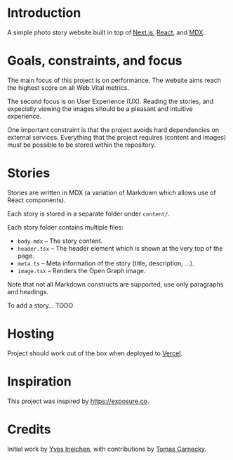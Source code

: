 # Introduction

A simple photo story website built in top of [Next.js](https://nextjs.org/),
[React](https://reactjs.org/), and [MDX](https://mdxjs.com/).

# Goals, constraints, and focus

The main focus of this project is on performance. The website aims reach
the highest score on all Web Vital metrics.

The second focus is on User Experience (UX). Reading the stories, and expecially
viewing the images should be a pleasant and intuitive experience.

One important constraint is that the project avoids hard dependencies
on external services. Everything that the project requires (content and
images) must be possible to be stored within the repository.

# Stories

Stories are written in MDX (a variation of Markdown which allows use of React
components).

Each story is stored in a separate folder under `content/`.

Each story folder contains multiple files:

 - `body.mdx` – The story content.
 - `header.tsx` – The header element which is shown at the very top of the page.
 - `meta.ts` – Meta information of the story (title, description, …).
 - `image.tsx` – Renders the Open Graph image.

Note that not all Markdown constructs are supported, use only paragraphs and headings.

To add a story… TODO

# Hosting

Project should work out of the box when deployed to [Vercel](https://vercel.com).

# Inspiration

This project was inspired by https://exposure.co.

# Credits

Initial work by [Yves Ineichen](https://github.com/iff), with contributions
by [Tomas Carnecky](https://github.com/wereHamster).
